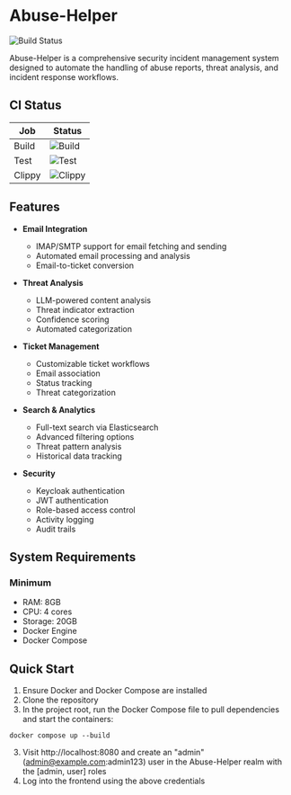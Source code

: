 # Abuse-Helper

![Build Status](https://github.com/habibayoub/Abuse-Helper/workflows/Rust%20CI/badge.svg)

Abuse-Helper is a comprehensive security incident management system designed to automate the handling of abuse reports, threat analysis, and incident response workflows.

## CI Status

| Job       | Status                                                                                                                    |
|-----------|---------------------------------------------------------------------------------------------------------------------------|
| Build     | ![Build](https://github.com/habibayoub/Abuse-Helper/actions/workflows/rust-ci.yml/badge.svg?event=push&job=build)   |
| Test      | ![Test](https://github.com/habibayoub/Abuse-Helper/actions/workflows/rust-ci.yml/badge.svg?event=push&job=test)     |
| Clippy    | ![Clippy](https://github.com/habibayoub/Abuse-Helper/actions/workflows/rust-ci.yml/badge.svg?event=push&job=clippy) |


## Features

- **Email Integration**
  - IMAP/SMTP support for email fetching and sending
  - Automated email processing and analysis
  - Email-to-ticket conversion

- **Threat Analysis**
  - LLM-powered content analysis
  - Threat indicator extraction
  - Confidence scoring
  - Automated categorization

- **Ticket Management**
  - Customizable ticket workflows
  - Email association
  - Status tracking
  - Threat categorization

- **Search & Analytics**
  - Full-text search via Elasticsearch
  - Advanced filtering options
  - Threat pattern analysis
  - Historical data tracking

- **Security**
  - Keycloak authentication
  - JWT authentication
  - Role-based access control
  - Activity logging
  - Audit trails

## System Requirements

### Minimum
- RAM: 8GB
- CPU: 4 cores
- Storage: 20GB
- Docker Engine
- Docker Compose

## Quick Start

1. Ensure Docker and Docker Compose are installed
2. Clone the repository
3. In the project root, run the Docker Compose file to pull dependencies and start the containers:
```
docker compose up --build
```
3. Visit http://localhost:8080 and create an "admin" (admin@example.com:admin123) user in the Abuse-Helper realm with the [admin, user] roles
4. Log into the frontend using the above credentials
